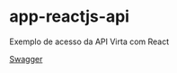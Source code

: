 # app-reactjs-api
Exemplo de acesso da API Virta com React

[Swagger](https://app.swaggerhub.com/apis-docs/Virta/API/1.0.0)
